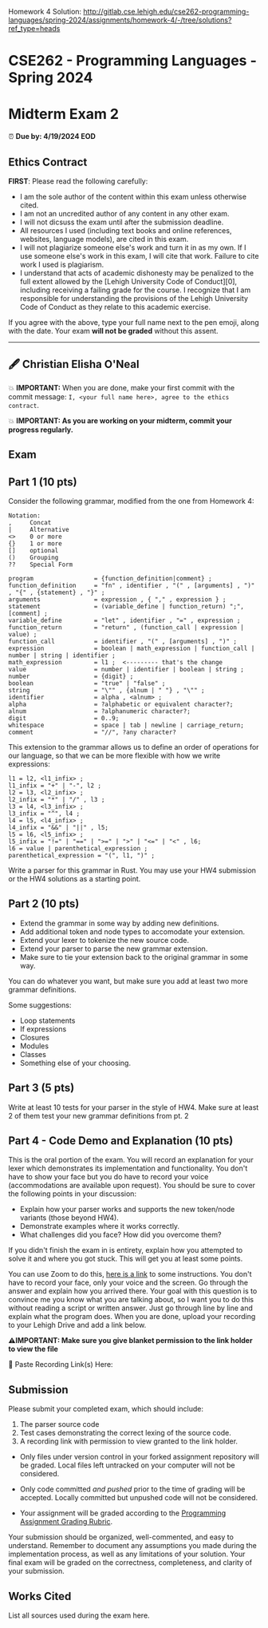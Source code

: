 Homework 4 Solution: http://gitlab.cse.lehigh.edu/cse262-programming-languages/spring-2024/assignments/homework-4/-/tree/solutions?ref_type=heads

# CSE262 - Programming Languages - Spring 2024

# Midterm Exam 2

⏰ **Due by: 4/19/2024 EOD**

## Ethics Contract

**FIRST**: Please read the following carefully:

- I am the sole author of the content within this exam unless otherwise cited.
- I am not an uncredited author of any content in any other exam.
- I will not dicsuss the exam until after the submission deadline.
- All resources I used (including text books and online references, websites, language models), are cited in this exam.
- I will not plagiarize someone else's work and turn it in as my own. If I use someone else's work in this exam, I will cite that work. Failure to cite work I used is plagiarism.
- I understand that acts of academic dishonesty may be penalized to the full extent allowed by the [Lehigh University Code of Conduct][0], including receiving a failing grade for the course. I recognize that I am responsible for understanding the provisions of the Lehigh University Code of Conduct as they relate to this academic exercise.


If you agree with the above, type your full name next to the pen emoji, along with the date. Your exam **will not be graded** without this assent.

---------------------------------------------
🖋️ Christian Elisha O'Neal
---------------------------------------------

💥 **IMPORTANT:** When you are done, make your first commit with the commit message: `I, <your full name here>, agree to the ethics contract`.

💥 **IMPORTANT: As you are working on your midterm, commit your progress regularly.**

## Exam

## Part 1 (10 pts)

Consider the following grammar, modified from the one from Homework 4:

```
Notation:
,     Concat
|     Alternative
<>    0 or more
{}    1 or more
[]    optional
()    Grouping
??    Special Form

program                 = {function_definition|comment} ;
function_definition     = "fn" , identifier , "(" , [arguments] , ")" , "{" , {statement} , "}" ;
arguments               = expression , { "," , expression } ;
statement               = (variable_define | function_return) ";", [comment] ;
variable_define         = "let" , identifier , "=" , expression ;
function_return         = "return" , (function_call | expression | value) ;
function_call           = identifier , "(" , [arguments] , ")" ;
expression              = boolean | math_expression | function_call | number | string | identifier ;
math_expression         = l1 ;  <--------- that's the change
value                   = number | identifier | boolean | string ;
number                  = {digit} ;
boolean                 = "true" | "false" ;
string                  = "\"" , {alnum | " "} , "\"" ;
identifier              = alpha , <alnum> ;
alpha                   = ?alphabetic or equivalent character?;
alnum                   = ?alphanumeric character?;
digit                   = 0..9;
whitespace              = space | tab | newline | carriage_return; 
comment                 = "//", ?any character?
```

This extension to the grammar allows us to define an order of operations for our language, so that we can be more flexible with how we write expressions:

```
l1 = l2, <l1_infix> ;
l1_infix = "+" | "-", l2 ;
l2 = l3, <l2_infix> ;
l2_infix = "*" | "/" , l3 ;
l3 = l4, <l3_infix> ;
l3_infix = "^", l4 ;
l4 = l5, <l4_infix> ;
l4_infix = "&&" | "||" , l5;
l5 = l6, <l5_infix> ;
l5_infix = "!=" | "==" | ">=" | ">" | "<=" | "<" , l6;
l6 = value | parenthetical_expression ;
parenthetical_expression = "(", l1, ")" ;
```

Write a parser for this grammar in Rust. You may use your HW4 submission or the HW4 solutions as a starting point.


## Part 2 (10 pts)

- Extend the grammar in some way by adding new definitions.
- Add additional token and node types to accomodate your extension.
- Extend your lexer to tokenize the new source code.
- Extend your parser to parse the new grammar extension.
- Make sure to tie your extension back to the original grammar in some way.

You can do whatever you want, but make sure you add at least two more grammar definitions.

Some suggestions:

- Loop statements
- If expressions
- Closures
- Modules
- Classes
- Something else of your choosing.

## Part 3 (5 pts)

Write at least 10 tests for your parser in the style of HW4. Make sure at least 2 of them test your new grammar definitions from pt. 2

## Part 4 - Code Demo and Explanation (10 pts)

This is the oral portion of the exam. You will record an explanation for your lexer which demonstrates its implementation and functionality. You don't have to show your face but you do have to record your voice (accommodations are available upon request). You should be sure to cover the following points in your discussion:

- Explain how your parser works and supports the new token/node variants (those beyond HW4). 
- Demonstrate examples where it works correctly.
- What challenges did you face? How did you overcome them?

If you didn't finish the exam in is entirety, explain how you attempted to solve it and where you got stuck. This will get you at least some points. 

You can use Zoom to do this, [here is a link](https://support.zoom.us/hc/en-us/articles/360059781332-Getting-started-with-recording) to some instructions. You don't have to record your face, only your voice and the screen. Go through the answer and explain how you arrived there. Your goal with this question is to convince me you know what you are talking about, so I want you to do this without reading a script or written answer. Just go through line by line and explain what the program does. When you are done, upload your recording to your Lehigh Drive and add a link below. 

**⚠️IMPORTANT: Make sure you give blanket permission to the link holder to view the file**

🎥 Paste Recording Link(s) Here:

## Submission

Please submit your completed exam, which should include:

1. The parser source code
2. Test cases demonstrating the correct lexing of the source code.
3. A recording link with permission to view granted to the link holder.

- Only files under version control in your forked assignment repository will be graded. Local files left untracked on your computer will not be considered.

- Only code committed *and pushed* prior to the time of grading will be accepted. Locally committed but unpushed code will not be considered.

- Your assignment will be graded according to the [Programming Assignment Grading Rubric](https://drive.google.com/open?id=1V0nBt3Rz6uFMZ9mIaFioLF-48DFX0VdkbgRUDM_eIFk).

Your submission should be organized, well-commented, and easy to understand. Remember to document any assumptions you made during the implementation process, as well as any limitations of your solution. Your final exam will be graded on the correctness, completeness, and clarity of your submission.

## Works Cited

List all sources used during the exam here.



